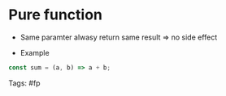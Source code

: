 # Pure function

- Same paramter alwasy return same result => no side effect

- Example

```js
const sum = (a, b) => a + b;
```

Tags: #fp